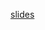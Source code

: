 [slides](https://docs.google.com/presentation/d/1iKKA_W8o0fPevBAflliIAkNZdcsktVIgxXkrwAWovz4/edit#slide=id.g2a7248518ed_0_20)
